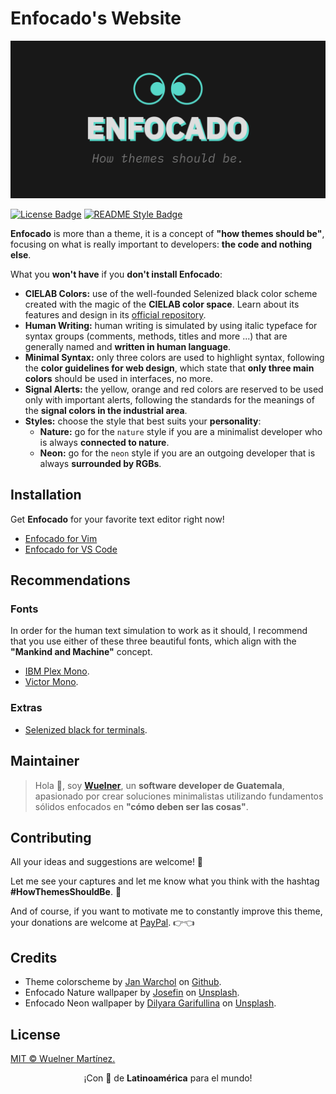 # Enfocado's Website

![Banner](https://raw.githubusercontent.com/wuelnerdotexe/enfocado/main/assets/banner.png)

[![License Badge](https://img.shields.io/badge/License-MIT-3FC5B7.svg?style=for-the-badge)](https://github.com/wuelnerdotexe/enfocado/blob/main/LICENSE)
[![README Style Badge](https://img.shields.io/badge/README%20Style-Standard-3FC5B7.svg?style=for-the-badge)](https://github.com/RichardLitt/standard-readme)

**Enfocado** is more than a theme, it is a concept of **"how themes should be"**, focusing on what is really important to developers: **the code and nothing else**.

What you **won't have** if you **don't install Enfocado**:

- **CIELAB Colors:** use of the well-founded Selenized black color scheme created with the magic of the **CIELAB color space**. Learn about its features and design in its [official repository](https://github.com/jan-warchol/selenized/blob/master/features-and-design.md).
- **Human Writing:** human writing is simulated by using italic typeface for syntax groups (comments, methods, titles and more ...) that are generally named and **written in human language**.
- **Minimal Syntax:** only three colors are used to highlight syntax, following the **color guidelines for web design**, which state that **only three main colors** should be used in interfaces, no more.
- **Signal Alerts:** the yellow, orange and red colors are reserved to be used only with important alerts, following the standards for the meanings of the **signal colors in the industrial area**.
- **Styles:** choose the style that best suits your **personality**:
  - **Nature:** go for the `nature` style if you are a minimalist developer who is always **connected to nature**.
  - **Neon:** go for the `neon` style if you are an outgoing developer that is always **surrounded by RGBs**.

## Installation

Get **Enfocado** for your favorite text editor right now!

- [Enfocado for Vim](https://github.com/wuelnerdotexe/vim-enfocado)
- [Enfocado for VS Code](https://marketplace.visualstudio.com/items?itemName=wuelnerdotexe.vscode-enfocado)

## Recommendations

### Fonts

In order for the human text simulation to work as it should, I recommend that you use either of these three beautiful fonts, which align with the **"Mankind and Machine"** concept.

- [IBM Plex Mono](https://www.ibm.com/plex/).
- [Victor Mono](https://rubjo.github.io/victor-mono/).

### Extras

- [Selenized black for terminals](https://github.com/jan-warchol/selenized/tree/master/terminals).

## Maintainer

> Hola 👋, soy **[Wuelner](https://linktr.ee/wuelnerdotexe)**, un **software developer de Guatemala**, apasionado por crear soluciones minimalistas utilizando fundamentos sólidos enfocados en **"cómo deben ser las cosas"**.

## Contributing

All your ideas and suggestions are welcome! 🙌

Let me see your captures and let me know what you think with the hashtag **#HowThemesShouldBe**. 👀

And of course, if you want to motivate me to constantly improve this theme, your donations are welcome at [PayPal](https://paypal.me/wuelnerdotexe). 👉👈

## Credits

- Theme colorscheme by [Jan Warchol](https://github.com/jan-warchol) on [Github](https://github.com/jan-warchol/selenized/blob/master/the-values.md).
- Enfocado Nature wallpaper by [Josefin](https://unsplash.com/@josefin?utm_source=unsplash&utm_medium=referral&utm_content=creditCopyText) on [Unsplash](https://unsplash.com/s/photos/nature?utm_source=unsplash&utm_medium=referral&utm_content=creditCopyText).
- Enfocado Neon wallpaper by [Dilyara Garifullina](https://unsplash.com/@dilja96?utm_source=unsplash&utm_medium=referral&utm_content=creditCopyText) on [Unsplash](https://unsplash.com/s/photos/neon?utm_source=unsplash&utm_medium=referral&utm_content=creditCopyText).

## License

[MIT &copy; Wuelner Martínez.](https://github.com/wuelnerdotexe/enfocado/blob/main/LICENSE)

<p align="center">¡Con 💖 de <strong>Latinoamérica</strong> para el mundo!</p>

